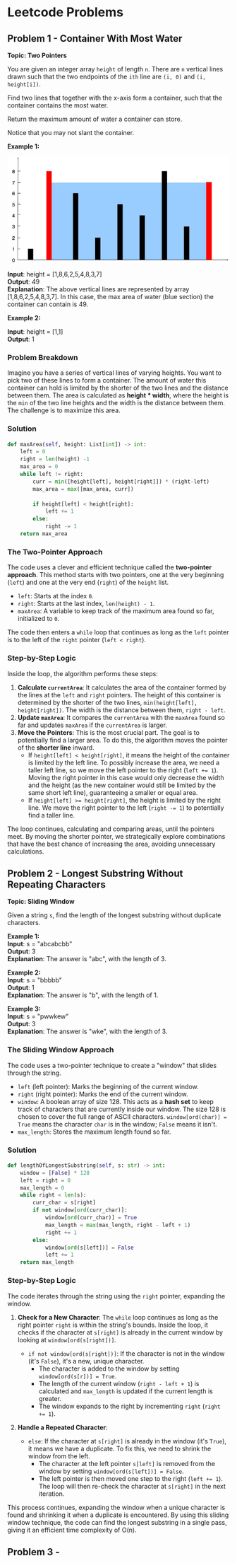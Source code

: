 # Leetcode Problems

## Problem 1 - Container With Most Water
**Topic: Two Pointers**

You are given an integer array `height` of length `n`. There are `n` vertical lines drawn such that the two endpoints of the `ith` line are `(i, 0)` and `(i, height[i])`.

Find two lines that together with the x-axis form a container, such that the container contains the most water.

Return the maximum amount of water a container can store.

Notice that you may not slant the container.

**Example 1:**

![alt text](image.png)

**Input**: height = [1,8,6,2,5,4,8,3,7] <br/>
**Output**: 49 <br/>
**Explanation**: The above vertical lines are represented by array [1,8,6,2,5,4,8,3,7]. In this case, the max area of water (blue section) the container can contain is 49. <br/> 


**Example 2:**

**Input**: height = [1,1] <br/>
**Output**: 1

### Problem Breakdown

Imagine you have a series of vertical lines of varying heights. You want to pick two of these lines to form a container. The amount of water this container can hold is limited by the shorter of the two lines and the distance between them. The area is calculated as **height \* width**, where the height is the `min` of the two line heights and the width is the distance between them. The challenge is to maximize this area.


### Solution

```python
def maxArea(self, height: List[int]) -> int:
    left = 0
    right = len(height) -1
    max_area = 0
    while left != right:
        curr = min([height[left], height[right]]) * (right-left)
        max_area = max([max_area, curr])

        if height[left] < height[right]:
            left += 1
        else:
            right -= 1
    return max_area
```

### The Two-Pointer Approach

The code uses a clever and efficient technique called the **two-pointer approach**. This method starts with two pointers, one at the very beginning (`left`) and one at the very end (`right`) of the `height` list.

  * `left`: Starts at the index `0`.
  * `right`: Starts at the last index, `len(height) - 1`.
  * `maxArea`: A variable to keep track of the maximum area found so far, initialized to `0`.

The code then enters a `while` loop that continues as long as the `left` pointer is to the left of the `right` pointer (`left < right`).


### Step-by-Step Logic

Inside the loop, the algorithm performs these steps:

1.  **Calculate `currentArea`**: It calculates the area of the container formed by the lines at the `left` and `right` pointers. The height of this container is determined by the shorter of the two lines, `min(height[left], height[right])`. The width is the distance between them, `right - left`.
2.  **Update `maxArea`**: It compares the `currentArea` with the `maxArea` found so far and updates `maxArea` if the `currentArea` is larger.
3.  **Move the Pointers**: This is the most crucial part. The goal is to potentially find a larger area. To do this, the algorithm moves the pointer of the **shorter line** inward.
      * If `height[left] < height[right]`, it means the height of the container is limited by the left line. To possibly increase the area, we need a taller left line, so we move the left pointer to the right (`left += 1`). Moving the right pointer in this case would only decrease the width and the height (as the new container would still be limited by the same short left line), guaranteeing a smaller or equal area.
      * If `height[left] >= height[right]`, the height is limited by the right line. We move the right pointer to the left (`right -= 1`) to potentially find a taller line.

The loop continues, calculating and comparing areas, until the pointers meet. By moving the shorter pointer, we strategically explore combinations that have the best chance of increasing the area, avoiding unnecessary calculations.


## Problem 2 - Longest Substring Without Repeating Characters
**Topic: Sliding Window**

Given a string `s`, find the length of the longest substring without duplicate characters.

 
 
**Example 1:** <br/>
**Input**: s = "abcabcbb" <br/>
**Output**: 3 <br/>
**Explanation**: The answer is "abc", with the length of 3.


**Example 2:** <br/>
**Input**: s = "bbbbb" <br/>
**Output**: 1 <br/>
**Explanation**: The answer is "b", with the length of 1.


**Example 3:** <br/>
**Input**: s = "pwwkew" <br/>
**Output**: 3 <br/>
**Explanation**: The answer is "wke", with the length of 3.

### The Sliding Window Approach

The code uses a two-pointer technique to create a "window" that slides through the string.

* `left` (left pointer): Marks the beginning of the current window.
* `right` (right pointer): Marks the end of the current window.
* `window`: A boolean array of size 128. This acts as a **hash set** to keep track of characters that are currently inside our window. The size 128 is chosen to cover the full range of ASCII characters. `window[ord(char)] = True` means the character `char` is in the window; `False` means it isn't.
* `max_length`: Stores the maximum length found so far.

### Solution

```python
def lengthOfLongestSubstring(self, s: str) -> int:
    window = [False] * 128
    left = right = 0
    max_length = 0
    while right < len(s):
        curr_char = s[right]
        if not window[ord(curr_char)]:
            window[ord(curr_char)] = True
            max_length = max(max_length, right - left + 1)
            right += 1
        else:
            window[ord(s[left])] = False
            left += 1
    return max_length
```

### Step-by-Step Logic

The code iterates through the string using the `right` pointer, expanding the window.

1.  **Check for a New Character**: The `while` loop continues as long as the right pointer `right` is within the string's bounds. Inside the loop, it checks if the character at `s[right]` is already in the current window by looking at `window[ord(s[right])]`.
    * `if not window[ord(s[right])]`: If the character is not in the window (it's `False`), it's a new, unique character.
        * The character is added to the window by setting `window[ord(s[r])] = True`.
        * The length of the current window (`right - left + 1`) is calculated and `max_length` is updated if the current length is greater.
        * The window expands to the right by incrementing `right` (`right += 1`).

2.  **Handle a Repeated Character**:
    * `else`: If the character at `s[right]` is already in the window (it's `True`), it means we have a duplicate. To fix this, we need to shrink the window from the left.
        * The character at the left pointer `s[left]` is removed from the window by setting `window[ord(s[left])] = False`.
        * The left pointer is then moved one step to the right (`left += 1`). The loop will then re-check the character at `s[right]` in the next iteration.

This process continues, expanding the window when a unique character is found and shrinking it when a duplicate is encountered. By using this sliding window technique, the code can find the longest substring in a single pass, giving it an efficient time complexity of O(n).


## Problem 3 - 